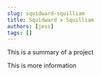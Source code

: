 ```yaml
---
slug: squidward-squilliam
title: Squidward x Squilliam
authors: [jess]
tags: []
---
```


This is a summary of a project

<!--truncate-->

This is more information